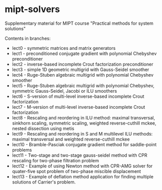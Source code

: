 # mipt-solvers
Supplementary material for MIPT course "Practical methods for system solutions"

Contents in branches:
* lect0 - symmetric matrices and matrix generators
* lect1 - preconditioned conjugate gradient with polynomial Chebyshev preconditioner
* lect2 - inverse-based incomplete Crout factorization preconditioner
* lect3 - simple 1D geometric multigrid with Gauss-Seidel smoother
* lect4 - Ruge-Stuben algebraic multigrid with polynomial Chebyshev smoother
* lect5 - Ruge-Stuben algebraic multigrid with polynomial Chebyshev, symmetric Gauss-Seidel, Jacobi or ILU smoothers
* lect6 - S-version of multi-level inverse-based incomplete Crout factorization
* lect7 - M-version of multi-level inverse-based incomplete Crout factorization
* lect8 - Rescaling and reordering in ILU method: maximal transversal, sinkhorn scaling, symmetric scaling, weighted reverse-cuthill mckee, nested dissection using metis
* lect9 - Rescaling and reordering in S and M multilevel ILU methods: maximal transversal and weighted reverse-cuthill mckee
* lect10 - Bramble-Pasciak conjugate gradient method for saddle-point problems
* lect11 - Two-stage and two-stage gauss-seidel method with CPR rescaling for two-phase filtration problem
* lect12 - Example of using Newton method with CPR-AMG solver for quater-five spot problem of two-phase miscible displacement
* lect13 - Example of deflation method application for finding multiple solutions of Carrier's problem.
